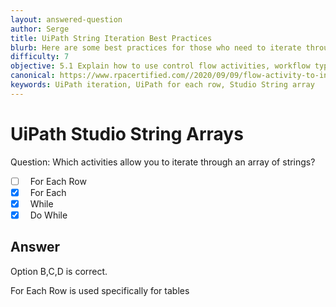 ```yaml
---
layout: answered-question
author: Serge
title: UiPath String Iteration Best Practices
blurb: Here are some best practices for those who need to iterate through an array of strings in UiPath Studio.
difficulty: 7
objective: 5.1 Explain how to use control flow activities, workflow types such as sequences and flowcharts, and their functions
canonical: https://www.rpacertified.com//2020/09/09/flow-activity-to-interate.html
keywords: UiPath iteration, UiPath for each row, Studio String array
---
```


<h1>UiPath Studio String Arrays</h1>

Question:  Which activities allow you to iterate through an array of strings?

 - [ ] &nbsp;  For Each Row
 - [X] &nbsp;  For Each
 - [X] &nbsp;  While
 - [X] &nbsp;  Do While

## Answer

Option B,C,D is correct.

For Each Row is used specifically for tables

